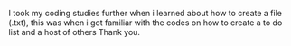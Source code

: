 I took my coding studies further when i learned about how to create a file (.txt), this was when i got familiar with the codes on how to create a to do list and a host of others
Thank you.
